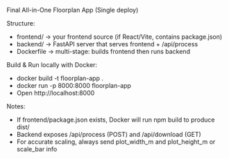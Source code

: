 
Final All-in-One Floorplan App (Single deploy)

Structure:
- frontend/   -> your frontend source (if React/Vite, contains package.json)
- backend/    -> FastAPI server that serves frontend + /api/process
- Dockerfile  -> multi-stage: builds frontend then runs backend

Build & Run locally with Docker:
- docker build -t floorplan-app .
- docker run -p 8000:8000 floorplan-app
- Open http://localhost:8000

Notes:
- If frontend/package.json exists, Docker will run npm build to produce dist/
- Backend exposes /api/process (POST) and /api/download (GET)
- For accurate scaling, always send plot_width_m and plot_height_m or scale_bar info
